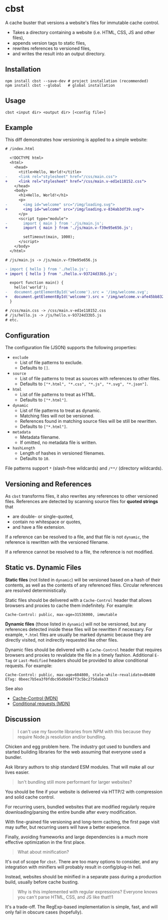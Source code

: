 # cbst

A cache buster that versions a website's files for immutable cache control.

- Takes a directory containing a website (i.e. HTML, CSS, JS and other files),
- appends version tags to static files,
- rewrites references to versioned files,
- and writes the result into an output directory.

## Installation

```
npm install cbst --save-dev # project installation (recommended)
npm install cbst --global   # global installation
```

## Usage

```
cbst <input dir> <output dir> [<config file>]
```

## Example

This diff demonstrates how versioning is applied to a simple website:

```diff
# /index.html

  <!DOCTYPE html>
  <html>
    <head>
      <title>Hello, World!</title>
-     <link rel="stylesheet" href="/css/main.css">
+     <link rel="stylesheet" href="/css/main.v-ed1e118152.css">
    </head>
    <body>
      <h1>Hello, World!</h1>
      <p>
-       <img id="welcome" src="/img/loading.svg">
+       <img id="welcome" src="/img/loading.v-834ab3df39.svg">
      </p>
      <script type="module">
-       import { main } from './js/main.js';
+       import { main } from './js/main.v-f39e95e656.js';

        setTimeout(main, 1000);
      </script>
    </body>
  </html>

# /js/main.js -> /js/main.v-f39e95e656.js

- import { hello } from './hello.js';
+ import { hello } from './hello.v-93724d33b5.js';

  export function main() {
    hello('world');
-   document.getElementById('welcome').src = '/img/welcome.svg';
+   document.getElementById('welcome').src = '/img/welcome.v-afe45bb832.svg';
  }

# /css/main.css -> /css/main.v-ed1e118152.css
# /js/hello.js -> /js/hello.v-93724d33b5.js
# etc.
```

## Configuration

The configuration file (JSON) supports the following properties:

- `exclude`
  - List of file patterns to exclude.
  - Defaults to `[]`.
- `source`
  - List of file patterns to treat as sources with references to other files.
  - Defaults to `["*.html", "*.css", "*.js", "*.svg", "*.json"]`.
- `html`
  - List of file patterns to treat as HTML.
  - Defaults to `["*.html"]`.
- `dynamic`
  - List of file patterns to treat as dynamic.
  - Matching files will not be versioned.
  - References found in matching source files will be still be rewritten.
  - Defaults to `["*.html"]`.
- `metadata`
  - Metadata filename.
  - If omitted, no metadata file is written.
- `hashLength`
  - Length of hashes in versioned filenames.
  - Defaults to `10`.

File patterns support `*` (slash-free wildcards) and `/**/` (directory
wildcards).

## Versioning and References

As `cbst` transforms files, it also rewrites any references to other versioned
files. References are detected by scanning source files for **quoted strings**
that

- are double- or single-quoted,
- contain no whitespace or quotes,
- and have a file extension.

If a reference can be resolved to a file, and that file is not `dynamic`, the
reference is rewritten with the versioned filename.

If a reference cannot be resolved to a file, the reference is not modified.

## Static vs. Dynamic Files

**Static files** (not listed in `dynamic`) will be versioned based on a hash of
their contents, as well as the contents of any referenced files. Circular
references are resolved deterministically.

Static files should be delivered with a `Cache-Control` header that allows
browsers and proxies to cache them indefinitely. For example:

```
Cache-Control: public, max-age=31536000, immutable
```

**Dynamic files** (those listed in `dynamic`) will not be versioned, but any
references detected inside these files will be rewritten if necessary. For
example, `*.html` files are usually be marked dynamic because they are directly
visited, not indirectly requested like other files.

Dynamic files should be delivered with a `Cache-Control` header that requires
browsers and proxies to revalidate the file in a timely fashion. Additional
`E-Tag` or `Last-Modified` headers should be provided to allow conditional
requests. For example:

```
Cache-Control: public, max-age=604800, stale-while-revalidate=86400
ETag: 0beec7b5ea3f0fdbc95d0dd47f3c5bc275da8a33
```

See also

- [Cache-Control (MDN)](https://developer.mozilla.org/en-US/docs/Web/HTTP/Headers/Cache-Control)
- [Conditional requests (MDN)](https://developer.mozilla.org/en-US/docs/Web/HTTP/Conditional_requests)

## Discussion

> I can't use my favorite libraries from NPM with this because they require
> Node.js resolution and/or bundling.

Chicken and egg problem here. The industry got used to bundlers and started
building libraries for the web assuming that everyone used a bundler.

Ask library authors to ship standard ESM modules. That will make all our lives
easier.

> Isn't bundling still more performant for larger websites?

You should be fine if your website is delivered via HTTP/2 with compression and
solid cache control.

For recurring users, bundled websites that are modified regularly require
downloading/parsing the entire bundle after every modification.

With fine-grained file versioning and long-term caching, the first page visit
may suffer, but recurring users will have a better experience.

Finally, avoiding frameworks and large dependencies is a much more effective
optimization in the first place.

> What about minification?

It's out of scope for `cbst`. There are too many options to consider, and any
integration with minifiers will probably result in config/plug-in hell.

Instead, websites should be minified in a separate pass during a production
build, usually before cache busting.

> Why is this implemented with regular expressions? Everyone knows you can't
> parse HTML, CSS, and JS like that!!1

It's a trade-off. The RegExp-based implementation is simple, fast, and will only
fail in obscure cases (hopefully).
